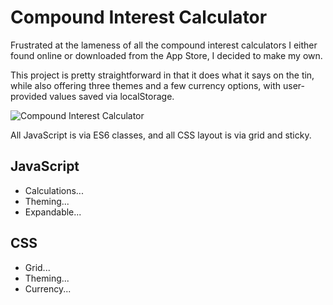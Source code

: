 # Compound Interest Calculator

Frustrated at the lameness of all the compound interest calculators I either found online or downloaded from the App Store, I decided to make my own.

This project is pretty straightforward in that it does what it says on the tin, while also offering three themes and a few currency options, with user-provided values saved via localStorage.

![Compound Interest Calculator](https://assets.gauslin.com/images/screenshots/interest-calculator.png?v=1)

All JavaScript is via ES6 classes, and all CSS layout is via grid and sticky.

## JavaScript

- Calculations...
- Theming...
- Expandable...

## CSS

- Grid...
- Theming...
- Currency...